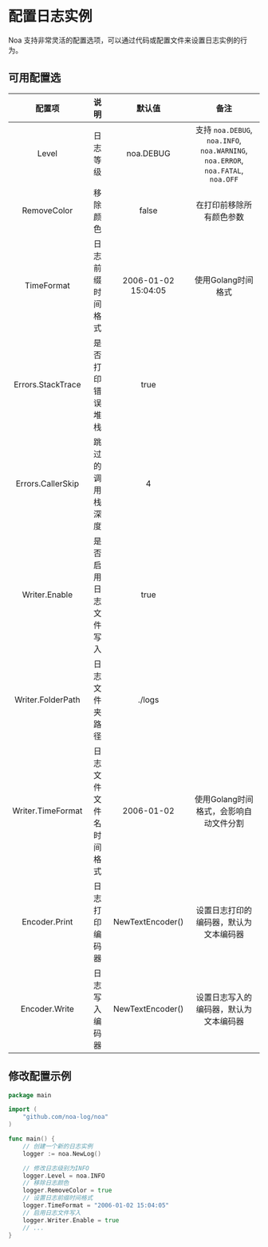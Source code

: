 # 配置日志实例
Noa 支持非常灵活的配置选项，可以通过代码或配置文件来设置日志实例的行为。

## 可用配置选
|      配置项       |          说明          |       默认值        |                                       备注                                       |
| :---------------: | :--------------------: | :-----------------: | :------------------------------------------------------------------------------: |
|       Level       |        日志等级        |      noa.DEBUG      | 支持 `noa.DEBUG`, `noa.INFO`, `noa.WARNING`, `noa.ERROR`, `noa.FATAL`, `noa.OFF` |
|    RemoveColor    |        移除颜色        |        false        |                             在打印前移除所有颜色参数                             |
|    TimeFormat     |    日志前缀时间格式    | 2006-01-02 15:04:05 |                                使用Golang时间格式                                |
| Errors.StackTrace |    是否打印错误堆栈    |        true         |                                                                                  |
| Errors.CallerSkip |    跳过的调用栈深度    |          4          |                                                                                  |
|   Writer.Enable   |  是否启用日志文件写入  |        true         |                                                                                  |
| Writer.FolderPath |     日志文件夹路径     |       ./logs        |                                                                                  |
| Writer.TimeFormat | 日志文件文件名时间格式 |     2006-01-02      |                      使用Golang时间格式，会影响自动文件分割                      |
|   Encoder.Print   |     日志打印编码器     |  NewTextEncoder()   |                      设置日志打印的编码器，默认为文本编码器                      |
|   Encoder.Write   |     日志写入编码器     |  NewTextEncoder()   |                      设置日志写入的编码器，默认为文本编码器                      |

## 修改配置示例
```go
package main

import (
    "github.com/noa-log/noa"
)

func main() {
    // 创建一个新的日志实例
    logger := noa.NewLog()

    // 修改日志级别为INFO
    logger.Level = noa.INFO
    // 移除日志颜色
    logger.RemoveColor = true
    // 设置日志前缀时间格式
    logger.TimeFormat = "2006-01-02 15:04:05"
    // 启用日志文件写入
    logger.Writer.Enable = true
    // ...
}
```